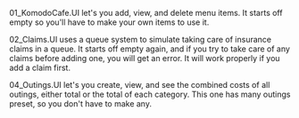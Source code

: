 
01_KomodoCafe.UI let's you add, view, and delete menu items. It starts off empty so you'll have to make your own items to use it.

02_Claims.UI uses a queue system to simulate taking care of insurance claims in a queue. It starts off empty again, and if you try to take care
of any claims before adding one, you will get an error. It will work properly if you add a claim first.

04_Outings.UI let's you create, view, and see the combined costs of all outings, either total or the total of each category. This one
has many outings preset, so you don't have to make any. 

